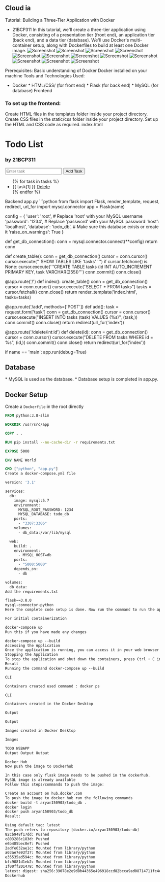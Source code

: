 ## Cloud ia

Tutorial: Building a Three-Tier Application with Docker
- 21BCP311
In this tutorial, we'll create a three-tier application using Docker, consisting of a presentation tier (front end), an application tier (back end), and a data tier (database). We'll use Docker's multi-container setup, along with Dockerfiles to build at least one Docker image.
![Screenshot](https://drive.google.com/file/d/1rLBGUB0gBVLyHpOPCPn7GBI5llcDq_y7/view?usp=sharing)
![Screenshot](https://drive.google.com/file/d/1yuTX984wMrTBLkQMo4xYa_-JXE45UNAB/view?usp=drive_link)
![Screenshot](https://drive.google.com/file/d/1oXuJSF76X_bKdFEqkrV2O3SwW0XOlVNE/view?usp=drive_link)
![Screenshot](https://drive.google.com/file/d/1qMAaGi241b2g-HSpUj2WizoXuDTXuCBS/view?usp=drive_link)
![Screenshot](https://drive.google.com/file/d/1p9IuXv1Be_T7a9sXf7Dr5fwrrYx0a9pK/view?usp=drive_link)
![Screenshot](https://drive.google.com/file/d/1qz_qKi5jTHPQcVI2VVOVE-NnzFARbqe_/view?usp=drive_link)
![Screenshot](https://drive.google.com/file/d/1BMCbGc9EXI0DIgnVdPHMIZx8k63T2GpZ/view?usp=drive_link)
![Screenshot](https://drive.google.com/file/d/1iI2bPHFks8zfqqKLdzaCALiOgHYJyLWb/view?usp=drive_link)
![Screenshot](https://drive.google.com/file/d/1iI2bPHFks8zfqqKLdzaCALiOgHYJyLWb/view?usp=drive_link)
![Screenshot](https://drive.google.com/file/d/1iI2bPHFks8zfqqKLdzaCALiOgHYJyLWb/view?usp=drive_link)
![Screenshot](https://drive.google.com/file/d/188lIeo9rqFFnJ-9xjqh3gMYpj4pExywP/view?usp=drive_link)
![Screenshot](https://drive.google.com/file/d/1olH-74XKjn6vkh1nJn2CX3hULTDtVc9x/view?usp=drive_link)


Prerequisites:
Basic understanding of Docker
Docker installed on your machine
Tools and Technologies Used:
* Docker * HTML/CSS/ (for front end) * Flask (for back end) * MySQL (for database)
Frontend
### To set up the frontend:
Create HTML files in the templates folder inside your project directory.
Create CSS files in the static/css folder inside your project directory.
Set up the HTML and CSS code as required.
index.html

<!DOCTYPE html>
<html lang="en">
<head>
    <meta charset="UTF-8">
    <meta name="viewport" content="width=device-width, initial-scale=1.0">
    <title>Todo List</title>
</head>
<body>
    <h1>Todo List</h1>
    <h3>by 21BCP311</h3>
    <form action="/add" method="POST">
        <input type="text" name="task" placeholder="Enter task">
        <button type="submit">Add Task</button>
    </form>
    <ul>
        {% for task in tasks %}
            <li>{{ task[1] }} <a href="/delete/{{ task[0] }}">Delete</a></li>
        {% endfor %}
    </ul>
</body>
</html>
Backend
app.py ```python from flask import Flask, render_template, request, redirect, url_for import mysql.connector
app = Flask(name)

config = { 'user': 'root', # Replace 'root' with your MySQL username 'password': '1234', # Replace 'password' with your MySQL password 'host': 'localhost', 'database': 'todo_db', # Make sure this database exists or create it 'raise_on_warnings': True }

def get_db_connection(): conn = mysql.connector.connect(**config) return conn

def create_table(): conn = get_db_connection() cursor = conn.cursor() cursor.execute('''SHOW TABLES LIKE 'tasks' ''') if cursor.fetchone() is None: cursor.execute('''CREATE TABLE tasks (id INT AUTO_INCREMENT PRIMARY KEY, task VARCHAR(255))''') conn.commit() conn.close()

@app.route('/') def index(): create_table() conn = get_db_connection() cursor = conn.cursor() cursor.execute("SELECT * FROM tasks") tasks = cursor.fetchall() conn.close() return render_template('index.html', tasks=tasks)

@app.route('/add', methods=['POST']) def add(): task = request.form['task'] conn = get_db_connection() cursor = conn.cursor() cursor.execute("INSERT INTO tasks (task) VALUES (%s)", (task,)) conn.commit() conn.close() return redirect(url_for('index'))

@app.route('/delete/int:id') def delete(id): conn = get_db_connection() cursor = conn.cursor() cursor.execute("DELETE FROM tasks WHERE id = %s", (id,)) conn.commit() conn.close() return redirect(url_for('index'))

if name == 'main': app.run(debug=True)


<h2>Database</h2>
* MySQL is used as the database.
* Database setup is completed in app.py.

<h2>Docker Setup</h2>

Create a <code>Dockerfile</code> in the root directly

```dockerfile
FROM python:3.8-slim

WORKDIR /usr/src/app

COPY . .

RUN pip install --no-cache-dir -r requirements.txt

EXPOSE 5000

ENV NAME World

CMD ["python", "app.py"]
Create a docker-compose.yml file

version: '3.1'

services:
  db:
    image: mysql:5.7
    environment:
      MYSQL_ROOT_PASSWORD: 1234
      MYSQL_DATABASE: todo_db
    ports:
      - "3307:3306" 
    volumes:
      - db_data:/var/lib/mysql

  web:
    build: .
    environment:
      - MYSQL_HOST=db
    ports:
      - "5000:5000"
    depends_on:
      - db

volumes:
  db_data:
Add the requirements.txt

flask~=3.0.0
mysql-connector-python
Here the complete code setup is done. Now run the command to run the app:

For initial containerization

docker-compose up
Run this if you have made any changes

docker-compose up --build
Accessing the Application
Once the application is running, you can access it in your web browser at http://localhost:5000.
Stopping the Application
To stop the application and shut down the containers, press Ctrl + C in the terminal where the docker-compose up command was run.
Result
Running the command docker-compose up --build

CLI

Containers created used command : docker ps

CLI

Containers created in the Docker Desktop

Output

Output

Images created in Docker Desktop

Images

TODO WEBAPP
Output Output Output

Docker Hub
Now push the image to Dockerhub

In this case only flask image needs to be pushed in the dockerhub.
MySQL image is already available
Follow this steps/commands to push the image:

Create an account on hub.docker.com
To push the image to docker hub run the following commands
docker build -t aryan150903/todo_db .
docker login
docker push aryan150903/todo_db
Result:

Using default tag: latest
The push refers to repository [docker.io/aryan150903/todo-db]
82cb948f17dd: Pushed
c803286c183d: Pushed
e6b485bec0e7: Pushed
2adfe632ae1c: Mounted from library/python
a03ae7e93f37: Mounted from library/python
e35535ad594c: Mounted from library/python
bfc9081d1eb2: Mounted from library/python
1f00ff201478: Mounted from library/python
latest: digest: sha256:39078e2e9d8b44365e496918ccd82bcca9ad08714711fc4eb8b1efb504a3e1f4 size: 1998
Dockerhub



